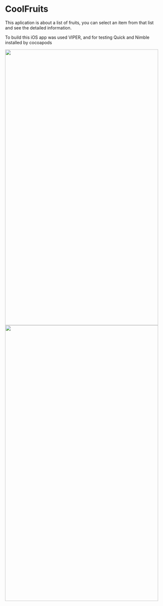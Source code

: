 # CoolFruits

<p>This aplication is about a list of fruits, you can select an item from that list and see the detailed information.</p>

<p>To build this iOS app was used VIPER, and for testing Quick and Nimble installed by cocoapods</p>

<img src="https://firebasestorage.googleapis.com/v0/b/carshop-838c6.appspot.com/o/fruitlist.png?alt=media&token=382701f7-1eef-49f3-baa7-4bdfc6baa188" width="500px" height="900px"/>

<img src="https://firebasestorage.googleapis.com/v0/b/carshop-838c6.appspot.com/o/Lemon.png?alt=media&token=f7c2a2a9-aa94-4528-814d-c0d64b985466" width="500px" height="900px"/>

